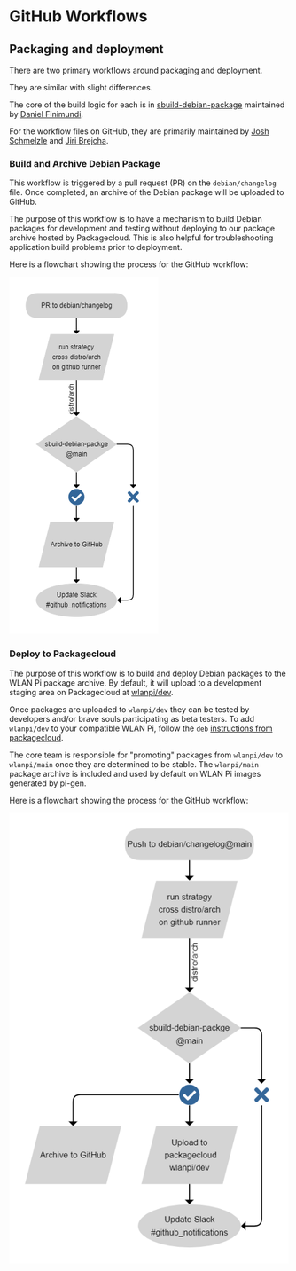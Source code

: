 # GitHub Workflows

## Packaging and deployment

There are two primary workflows around packaging and deployment.

They are similar with slight differences.

The core of the build logic for each is in [sbuild-debian-package](github.com/wlan-pi/sbuild-debian-package) maintained by [Daniel Finimundi](https://github.com/danielmundi).

For the workflow files on GitHub, they are primarily maintained by [Josh Schmelzle](https://github.com/joshschmelzle) and [Jiri Brejcha](https://github.com/jiribrejcha).

### Build and Archive Debian Package

This workflow is triggered by a pull request (PR) on the `debian/changelog` file. Once completed, an archive of the Debian package will be uploaded to GitHub.

The purpose of this workflow is to have a mechanism to build Debian packages for development and testing without deploying to our package archive hosted by Packagecloud. This is also helpful for troubleshooting application build problems prior to deployment.

Here is a flowchart showing the process for the GitHub workflow:

![Flowchart for building a debian package](img/wlanpi_build-and-archive-debian-package.png)

### Deploy to Packagecloud

The purpose of this workflow is to build and deploy Debian packages to the WLAN Pi package archive. By default, it will upload to a development staging area on Packagecloud at [wlanpi/dev](https://packagecloud.io/wlanpi/dev).

Once packages are uploaded to `wlanpi/dev` they can be tested by developers and/or brave souls participating as beta testers. To add `wlanpi/dev` to your compatible WLAN Pi, follow the `deb` [instructions from packagecloud](https://packagecloud.io/wlanpi/dev/install).

The core team is responsible for "promoting" packages from `wlanpi/dev` to `wlanpi/main` once they are determined to be stable. The `wlanpi/main` package archive is included and used by default on WLAN Pi images generated by pi-gen.

Here is a flowchart showing the process for the GitHub workflow:

![Flowchart for deploying to packagecloud](img/wlanpi_deploy-to-packagecloud.png)
